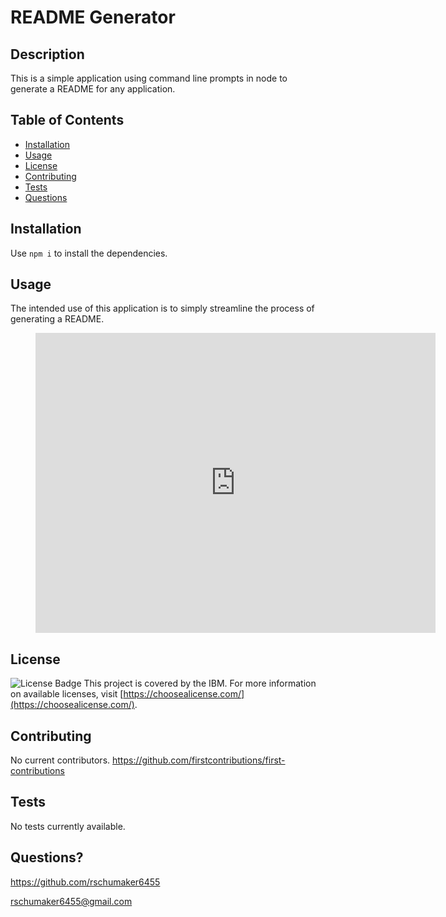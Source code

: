 # README Generator
  ## Description
  This is a simple application using command line prompts in node to generate a README for any application.
  ## Table of Contents
  * [Installation](#installation)
  * [Usage](#usage)
  * [License](#license)
  * [Contributing](#contributing)
  * [Tests](#tests)
  * [Questions](#questions)
  ## Installation
  Use `npm i` to install the dependencies.
  ## Usage
  The intended use of this application is to simply streamline the process of generating a README.

  <figure class="video_container">
  <iframe src="https://drive.google.com/file/d/1RXC8dPtssA6MxyRG3qVQ0VBY_wu1cQwr/preview" width="640" height="480" frameborder="0" allowfullscreen="true"> </iframe>
  </figure>
   

  ## License
  ![License Badge](https://img.shields.io/badge/license-IBM-blue)
  This project is covered by the IBM. For more information on available licenses, visit [https://choosealicense.com/](https://choosealicense.com/).
  ## Contributing
  No current contributors.
  https://github.com/firstcontributions/first-contributions
  ## Tests
  No tests currently available.
  ## Questions?
  https://github.com/rschumaker6455
  
  rschumaker6455@gmail.com
